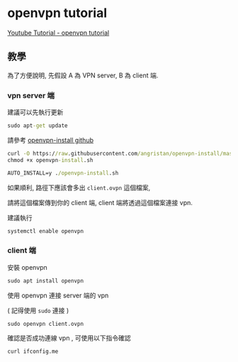 # openvpn tutorial

[Youtube Tutorial - openvpn tutorial]()

## 教學

為了方便說明, 先假設 A 為 VPN server, B 為 client 端.

### vpn server 端

建議可以先執行更新

```cmd
sudo apt-get update
```

請參考 [openvpn-install github](https://github.com/angristan/openvpn-install)

```cmd
curl -O https://raw.githubusercontent.com/angristan/openvpn-install/master/openvpn-install.sh
chmod +x openvpn-install.sh
```

```cmd
AUTO_INSTALL=y ./openvpn-install.sh
```

如果順利, 路徑下應該會多出 `client.ovpn` 這個檔案,

請將這個檔案傳到你的 client 端, client 端將透過這個檔案連接 vpn.

建議執行

```cmd
systemctl enable openvpn
```

### client 端

安裝 openvpn

```cmd
sudo apt install openvpn
```

使用 openvpn 連接 server 端的 vpn

( 記得使用 `sudo` 連接 )


```cmd
sudo openvpn client.ovpn
```

確認是否成功連線 vpn , 可使用以下指令確認

```cmd
curl ifconfig.me
```